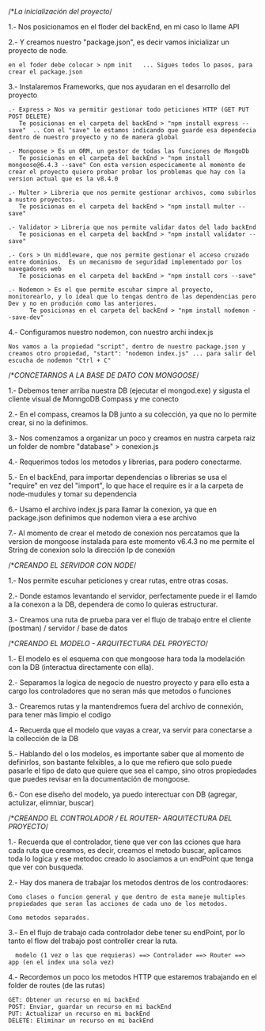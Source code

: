 /**La inicialización del proyecto*/

1.- Nos posicionamos en el floder del backEnd, en mi caso lo llame API

2.- Y creamos nuestro "package.json", es decir vamos inicializar un proyecto de node.

    en el foder debe colocar > npm init   ... Sigues todos lo pasos, para crear el package.json

3.- Instalaremos Frameworks, que nos ayudaran en el desarrollo del proyecto

    .- Express > Nos va permitir gestionar todo peticiones HTTP (GET PUT POST DELETE)
       Te posicionas en el carpeta del backEnd > "npm install express --save"  .. Con el "save" le estamos indicando que guarde esa dependecia dentro de nuestro proyecto y no de manera global

    .- Mongoose > Es un ORM, un gestor de todas las funciones de MongoDb
       Te posicionas en el carpeta del backEnd > "npm install mongoose@6.4.3 --save" Con esta version especicamente al momento de crear el proyecto quiero probar probar los problemas que hay con la version actual que es la v8.4.0
    
    .- Multer > Libreria que nos permite gestionar archivos, como subirlos a nustro proyectos.  
       Te posicionas en el carpeta del backEnd > "npm install multer --save"

    .- Validator > Libreria que nos permite validar datos del lado backEnd
       Te posicionas en el carpeta del backEnd > "npm install validator --save"

    .- Cors > Un middleware, que nos permite gestionar el acceso cruzado entre dominios.  Es un mecanismo de seguridad implementado por los navegadores web 
       Te posicionas en el carpeta del backEnd > "npm install cors --save"

    .- Nodemon > Es el que permite escuhar simpre al proyecto, monitorearlo, y lo ideal que lo tengas dentro de las dependencias pero Dev y no en produción como las anteriores.
          Te posicionas en el carpeta del backEnd > "npm install nodemon --save-dev"  

4.- Configuramos nuestro nodemon, con nuestro archi index.js
    
    Nos vamos a la propiedad "script", dentro de nuestro package.json y creamos otro propiedad, "start": "nodemon index.js" ... para salir del escucha de nodemon "Ctrl + C"


/**CONCETARNOS A LA BASE DE DATO CON MONGOOSE*/

1.- Debemos tener arriba nuestra DB (ejecutar el mongod.exe) y sigusta el cliente visual de MonngoDB Compass y me conecto

2.- En el compass, creamos la DB junto a su colección, ya que no lo permite crear, si no la definimos.

3.- Nos comenzamos a organizar un poco y creamos en nustra carpeta raiz un folder de nombre "database" > conexion.js

4.- Requerimos todos los metodos y librerias, para podero conectarme.

5.- En el backEnd, para importar dependencias o librerias se usa el "require" en vez del "import", lo que hace el require es ir a la carpeta de node-mudules y tomar su dependencia

6.- Usamo el archivo index.js para llamar la conexion, ya que en package.json definimos que nodemon viera a ese archivo

7.- Al momento de crear el metodo de conexion nos percatamos que la version de mongoose instalada para este momento v6.4.3 no me permite el String de conexion solo la dirección Ip de conexión 


/**CREANDO EL SERVIDOR CON NODE*/

1.- Nos permite escuhar peticiones y crear rutas, entre otras cosas.

2.- Donde estamos levantando el servidor, perfectamente puede ir el llamdo a la conexon a la DB, dependera de como lo quieras estructurar.

3.- Creamos una ruta de prueba para ver el flujo de trabajo entre el cliente (postman) / servidor / base de datos


/**CREANDO EL MODELO - ARQUITECTURA DEL PROYECTO*/

1.- El modelo es el esquema con que mongoose hara toda la modelación con la DB (interactua directamente con ella).

2.- Separamos la logica de negocio de nuestro proyecto y para ello esta a cargo los controladores que no seran más que metodos o funciones

3.- Crearemos rutas y la mantendremos fuera del archivo de connexión, para tener màs limpio el codigo

4.- Recuerda que el modelo que vayas a crear, va servir para conectarse a la collección de la DB

5.- Hablando del o los modelos, es importante saber que al momento de definirlos, son bastante felxibles, a lo que me refiero que solo puede pasarle el tipo de dato que quiere que sea el campo, sino otros propiedades que puedes revisar en la documentación de mongoose.

6.- Con ese diseño del modelo, ya puedo interectuar con DB (agregar, actulizar, elimniar, buscar)


/**CREANDO EL CONTROLADOR / EL ROUTER- ARQUITECTURA DEL PROYECTO*/

1.- Recuerda que el controlador, tiene que ver con las cciones que hara cada ruta que creamos, es decir, creamos el metodo buscar, aplicamos toda  lo logica y ese metodoc creado lo asociamos a un endPoint que tenga que ver con  busqueda.

2.- Hay dos manera de trabajar los metodos dentros de los controdaores:

    Como clases o funcion general y que dentro de esta maneje multiples propiedades que seran las acciones de cada uno de los metodos.

    Como metodos separados.

3.- En el flujo de trabajo cada controlador debe tener su endPoint, por lo tanto el flow del trabajo post controller crear la ruta.

      modelo (1 vez o las que requieras) ==> Controlador ==> Router ==> app (en el index una sola vez)

4.- Recordemos un poco los metodos HTTP que estaremos trabajando en el folder de routes (de las rutas)
    
    GET: Obtener un recurso en mi backEnd
    POST: Enviar, guardar un recurso en mi backEnd
    PUT: Actualizar un recurso en mi backEnd
    DELETE: Eliminar un recurso en mi backEnd
